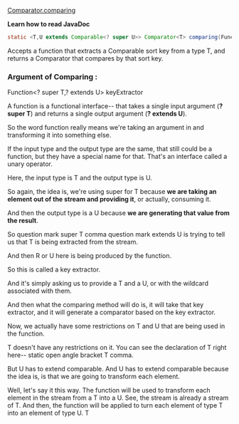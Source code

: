 [Comparator.comparing](https://docs.oracle.com/javase/8/docs/api/java/util/Comparator.html)

**Learn how to read JavaDoc**

```java
static <T,U extends Comparable<? super U>> Comparator<T> comparing(Function<? super T,? extends U> keyExtractor)
```

Accepts a function that extracts a Comparable sort key from a type T, and returns a Comparator<T>
that compares by that sort key.

### Argument of Comparing :

Function<? super T,? extends U> keyExtractor

A function is a functional interface-- that takes a single input argument (**? super T**) and returns a single output
argument (**? extends U**).

So the word function really means we're taking an argument in and transforming it into something else.

If the input type and the output type are the same, that still could be a function, but they have a special name for
that. That's an interface called a unary operator.

Here, the input type is T and the output type is U.

So again, the idea is, we're using super for T because **we are taking an element out of the stream and providing it**,
or actually, consuming it.

And then the output type is a U because **we are generating that value from the result**.

So question mark super T comma question mark extends U is trying to tell us that T is being extracted from the stream.

And then R or U here is being produced by the function.

So this is called a key extractor.

And it's simply asking us to provide a T and a U, or with the wildcard associated with them.

And then what the comparing method will do is, it will take that key extractor, and it will generate a comparator based
on the key extractor.

Now, we actually have some restrictions on T and U that are being used in the function.

T doesn't have any restrictions on it. You can see the declaration of T right here-- static open angle bracket T comma.

But U has to extend comparable. And U has to extend comparable because the idea is, is that we are going to transform
each element.

Well, let's say it this way. The function will be used to transform each element in the stream from a T into a U. See,
the stream is already a stream of T. And then, the function will be applied to turn each element of type T into an
element of type U. T

